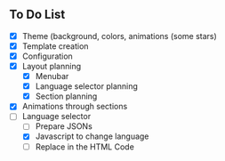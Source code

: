 ## To Do List
- [x] Theme (background, colors, animations (some stars)
- [x] Template creation
- [x] Configuration
- [x] Layout planning
  - [x] Menubar
  - [x] Language selector planning
  - [x] Section planning
- [x] Animations through sections
- [ ] Language selector
  - [ ] Prepare JSONs
  - [x] Javascript to change language
  - [ ] Replace in the HTML Code
